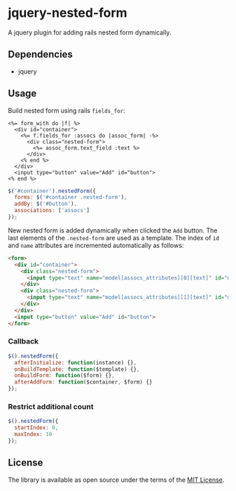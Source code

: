 # jquery-nested-form

A jquery plugin for adding rails nested form dynamically.

## Dependencies

* jquery

## Usage

Build nested form using rails `fields_for`:

```erb
<%= form_with do |f| %>
  <div id="container">
    <%= f.fields_for :assocs do |assoc_form| -%>
      <div class="nested-form">
        <%= assoc_form.text_field :text %>
      </div>
    <% end %>
  </div>
  <input type="button" value="Add" id="button">
<% end %>
```

```javascript
$('#container').nestedForm({
  forms: $('#container .nested-form'),
  addBy: $('#button'),
  associations: ['assocs']
});
```

New nested form is added dynamically when clicked the `Add` button.
The last elements of the `.nested-form` are used as a template.
The index of `id` and `name` attributes are incremented automatically as follows:

```html
<form>
  <div id="container">
    <div class="nested-form">
      <input type="text" name="model[assocs_attributes][0][text]" id="model_assocs_attributes_0_text">
    </div>
    <div class="nested-form">
      <input type="text" name="model[assocs_attributes][1][text]" id="model_assocs_attributes_1_text">
    </div>
  </div>
  <input type="button" value="Add" id="button">
</form>
```

### Callback

```javascript
$().nestedForm({
  afterInitialize: function(instance) {},
  onBuildTemplate: function($template) {},
  onBuildForm: function($form) {},
  afterAddForm: function($container, $form) {}
});
```

### Restrict additional count

```javascript
$().nestedForm({
  startIndex: 0,
  maxIndex: 10
});
```

## License

The library is available as open source under the terms of the [MIT License](http://opensource.org/licenses/MIT).
